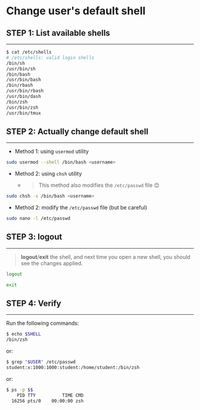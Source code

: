 # Change user's default shell


## STEP 1: List available shells
---


```sh
$ cat /etc/shells
# /etc/shells: valid login shells
/bin/sh
/usr/bin/sh
/bin/bash
/usr/bin/bash
/bin/rbash
/usr/bin/rbash
/usr/bin/dash
/bin/zsh
/usr/bin/zsh
/usr/bin/tmux
```



## STEP 2: Actually change default shell
---

- Method 1: using `usermod` utility

```sh
sudo usermod --shell /bin/bash <username>
```


- Method 2: using `chsh` utility
  - > This method also modifies the `/etc/passwd` file 😊

```sh
sudo chsh -s /bin/bash <username>
```


- Method 2: modify the `/etc/passwd` file (but be careful)

```sh
sudo nano -l /etc/passwd
```


## STEP 3: **logout**
---

> **logout**/**exit** the shell, and next time you open a new shell,
> you should see the changes applied.

```sh
logout
```


```sh
exit
```


## STEP 4: Verify
---


Run the following commands:

```sh
$ echo $SHELL
/bin/zsh
```


or: 

```sh
$ grep "$USER" /etc/passwd
student:x:1000:1000:student:/home/student:/bin/zsh
```

or:

```sh
$ ps -p $$
    PID TTY          TIME CMD
  16256 pts/0    00:00:00 zsh
```